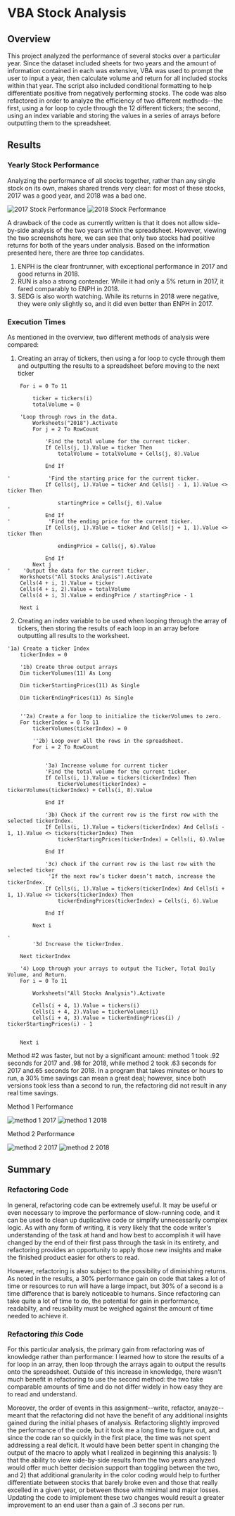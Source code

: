 # VBA Stock Analysis
## Overview
This project analyzed the performance of several stocks over a particular year. Since the dataset included sheets for two years and the amount of information contained in each was extensive, VBA was used to prompt the user to input a year, then calculate volume and return for all included stocks within that year. The script also included conditional formatting to help differentiate positive from negatively performing stocks. The code was also refactored in order to analyze the efficiency of two different methods--the first, using a for loop to cycle through the 12 different tickers; the second, using an index variable and storing the values in a series of arrays before outputting them to the spreadsheet.

## Results
### Yearly Stock Performance
Analyzing the performance of all stocks together, rather than any single stock on its own, makes shared trends very clear: for most of these stocks, 2017 was a good year, and 2018 was a bad one. 

![2017 Stock Performance](https://github.com/kmburkezoo/stock-analysis/blob/main/Resources/2017_analysis.png) ![2018 Stock Performance](https://github.com/kmburkezoo/stock-analysis/blob/main/Resources/2018_analysis.png)

A drawback of the code as currently written is that it does not allow side-by-side analysis of the two years within the spreadsheet. However, viewing the two screenshots here, we can see that only two stocks had positive returns for both of the years under analysis. Based on the information presented here, there are three top candidates.
1. ENPH is the clear frontrunner, with exceptional performance in 2017 and good returns in 2018. 
2. RUN is also a strong contender. While it had only a 5% return in 2017, it fared comparably to ENPH in 2018.
3. SEDG is also worth watching. While its returns in 2018 were negative, they were only slightly so, and it did even better than ENPH in 2017.

### Execution Times
As mentioned in the overview, two different methods of analysis were compared:
1. Creating an array of tickers, then using a for loop to cycle through them and outputting the results to a spreadsheet before moving to the next ticker
```
    For i = 0 To 11

        ticker = tickers(i)
        totalVolume = 0

    'Loop through rows in the data.
        Worksheets("2018").Activate
        For j = 2 To RowCount

            'Find the total volume for the current ticker.
            If Cells(j, 1).Value = ticker Then
                totalVolume = totalVolume + Cells(j, 8).Value

            End If

'            'Find the starting price for the current ticker.
            If Cells(j, 1).Value = ticker And Cells(j - 1, 1).Value <> ticker Then

                startingPrice = Cells(j, 6).Value
'
            End If
'            'Find the ending price for the current ticker.
            If Cells(j, 1).Value = ticker And Cells(j + 1, 1).Value <> ticker Then

                endingPrice = Cells(j, 6).Value

            End If
        Next j
'    'Output the data for the current ticker.
    Worksheets("All Stocks Analysis").Activate
    Cells(4 + i, 1).Value = ticker
    Cells(4 + i, 2).Value = totalVolume
    Cells(4 + i, 3).Value = endingPrice / startingPrice - 1

    Next i
```
2. Creating an index variable to be used when looping through the array of tickers, then storing the results of each loop in an array before outputting all results to the worksheet.
```
'1a) Create a ticker Index
    tickerIndex = 0

    '1b) Create three output arrays
    Dim tickerVolumes(11) As Long
    
    Dim tickerStartingPrices(11) As Single
    
    Dim tickerEndingPrices(11) As Single
    
    
    ''2a) Create a for loop to initialize the tickerVolumes to zero.
    For tickerIndex = 0 To 11
        tickerVolumes(tickerIndex) = 0
        
        ''2b) Loop over all the rows in the spreadsheet.
        For i = 2 To RowCount
        
        
            '3a) Increase volume for current ticker
            'Find the total volume for the current ticker.
            If Cells(i, 1).Value = tickers(tickerIndex) Then
                tickerVolumes(tickerIndex) = tickerVolumes(tickerIndex) + Cells(i, 8).Value
            
            End If
                      
            '3b) Check if the current row is the first row with the selected tickerIndex.
            If Cells(i, 1).Value = tickers(tickerIndex) And Cells(i - 1, 1).Value <> tickers(tickerIndex) Then
                tickerStartingPrices(tickerIndex) = Cells(i, 6).Value
                
            End If
            
            '3c) check if the current row is the last row with the selected ticker
             'If the next row’s ticker doesn’t match, increase the tickerIndex.
            If Cells(i, 1).Value = tickers(tickerIndex) And Cells(i + 1, 1).Value <> tickers(tickerIndex) Then
                tickerEndingPrices(tickerIndex) = Cells(i, 6).Value
                
            End If
        
        Next i
        
'
        '3d Increase the tickerIndex.
        
    Next tickerIndex
    
    '4) Loop through your arrays to output the Ticker, Total Daily Volume, and Return.
    For i = 0 To 11
        
        Worksheets("All Stocks Analysis").Activate
        
        Cells(i + 4, 1).Value = tickers(i)
        Cells(i + 4, 2).Value = tickerVolumes(i)
        Cells(i + 4, 3).Value = tickerEndingPrices(i) / tickerStartingPrices(i) - 1
        
        
    Next i
```
Method #2 was faster, but not by a significant amount: method 1 took .92 seconds for 2017 and .98 for 2018, while method 2 took .63 seconds for 2017 and.65 seconds for 2018. In a program that takes minutes or hours to run, a 30% time savings can mean a great deal; however, since both versions took less than a second to run, the refactoring did not result in any real time savings.

Method 1 Performance

![method 1 2017](https://github.com/kmburkezoo/stock-analysis/blob/main/Resources/2017_time_m1.png) ![method 1 2018](https://github.com/kmburkezoo/stock-analysis/blob/main/Resources/2018_time_m1.png)

Method 2 Performance

![method 2 2017](https://github.com/kmburkezoo/stock-analysis/blob/main/Resources/VBA_Challenge_2017.png) ![method 2 2018](https://github.com/kmburkezoo/stock-analysis/blob/main/Resources/VBA_Challenge_2018.png)

## Summary
### Refactoring Code
In general, refactoring code can be extremely useful. It may be useful or even necessary to improve the performance of slow-running code, and it can be used to clean up duplicative code or simplify unnecessarily complex logic. As with any form of writing, it is very likely that the code writer's understanding of the task at hand and how best to accomplish it will have changed by the end of their first pass through the task in its entirety, and refactoring provides an opportunity to apply those new insights and make the finished product easier for others to read.

However, refactoring is also subject to the possibility of diminishing returns. As noted in the results, a 30% performance gain on code that takes a lot of time or resources to run will have a large impact, but 30% of a second is a time difference that is barely noticeable to humans. Since refactoring can take quite a lot of time to do, the potential for gain in performance, readabilty, and reusability must be weighed against the amount of time needed to achieve it. 

### Refactoring _this_ Code
For this particular analysis, the primary gain from refactoring was of knowledge rather than performance: I learned how to store the results of a for loop in an array, then loop through the arrays again to output the results onto the spreadsheet. Outside of this increase in knowledge, there wasn't much benefit in refactoring to use the second method: the two take comparable amounts of time and do not differ widely in how easy they are to read and understand.

Moreover, the order of events in this assignment--write, refactor, anayze--meant that the refactoring did not have the benefit of any additional insights gained during the initial phases of analysis. Refactoring slightly improved the performance of the code, but it took me a long time to figure out, and since the code ran so quickly in the first place, the time was not spent addressing a real deficit. It would have been better spent in changing the output of the macro to apply what I realized in beginning this analysis: 1) that the ability to view side-by-side results from the two years analyzed would offer much better decision support than toggling between the two, and 2) that additional granularity in the color coding would help to further differentiate between stocks that barely broke even and those that really excelled in a given year, or between those with minimal and major losses. Updating the code to imiplement these two changes would result a greater improvement to an end user than a gain of .3 secons per run.
